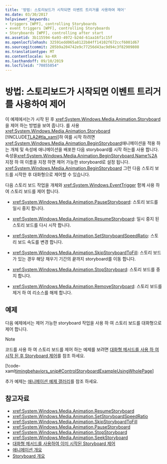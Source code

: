 ```yaml
---
title: '방법: 스토리보드가 시작되면 이벤트 트리거를 사용하여 제어'
ms.date: 03/30/2017
helpviewer_keywords:
- triggers [WPF], controlling Storyboards
- event triggers [WPF], controlling Storyboards
- Storyboards [WPF], controlling after start
ms.assetid: 3b115594-6a93-4972-b24d-61aa16f1c15f
ms.openlocfilehash: 32591edd065a8122b84ff14102f672ccf6001d67
ms.sourcegitcommit: 205b9a204742e9c77256d43ac9d94c3f82909808
ms.translationtype: MT
ms.contentlocale: ko-KR
ms.lasthandoff: 09/10/2019
ms.locfileid: "70855854"
---
```

# <a name="how-to-use-event-triggers-to-control-a-storyboard-after-it-starts"></a>방법: 스토리보드가 시작되면 이벤트 트리거를 사용하여 제어

이 예제에서는가 시작 된 후 <xref:System.Windows.Media.Animation.Storyboard> 을 제어 하는 방법을 보여 줍니다. 를 사용 <xref:System.Windows.Media.Animation.Storyboard> [!INCLUDE[TLA2#tla_xaml](../../../../includes/tla2sharptla-xaml-md.md)]하 여를 시작 하려면 <xref:System.Windows.Media.Animation.BeginStoryboard>애니메이션을 적용 하는 개체 및 속성에 애니메이션을 배포한 다음 storyboard를 시작 하는를 사용 합니다. 속성을<xref:System.Windows.Media.Animation.BeginStoryboard.Name%2A> 지정 하 여 이름을 지정 하면 제어 가능한 storyboard로 설정 됩니다. <xref:System.Windows.Media.Animation.BeginStoryboard> 그런 다음 스토리 보드를 시작한 후 대화형으로 제어할 수 있습니다.

다음 스토리 보드 작업을 개체와 <xref:System.Windows.EventTrigger> 함께 사용 하 여 스토리 보드를 제어 합니다.

- <xref:System.Windows.Media.Animation.PauseStoryboard>: 스토리 보드를 일시 중지 합니다.

- <xref:System.Windows.Media.Animation.ResumeStoryboard>: 일시 중지 된 스토리 보드를 다시 시작 합니다.

- <xref:System.Windows.Media.Animation.SetStoryboardSpeedRatio>: 스토리 보드 속도를 변경 합니다.

- <xref:System.Windows.Media.Animation.SkipStoryboardToFill>: 스토리 보드가 있는 경우 해당 채우기 기간의 끝까지 storyboard를 이동 합니다.

- <xref:System.Windows.Media.Animation.StopStoryboard>: 스토리 보드를 중지 합니다.

- <xref:System.Windows.Media.Animation.RemoveStoryboard>: 스토리 보드를 제거 하 여 리소스를 해제 합니다.

## <a name="example"></a>예제

다음 예제에서는 제어 가능한 storyboard 작업을 사용 하 여 스토리 보드를 대화형으로 제어 합니다.

> [!NOTE]
> 코드를 사용 하 여 스토리 보드를 제어 하는 예제를 보려면 [대화형 메서드를 사용 하 여 시작 된 후 Storyboard 제어](how-to-control-a-storyboard-after-it-starts.md)를 참조 하세요.

[!code-xaml[timingbehaviors_snip#ControlStoryboardExampleUsingWholePage](~/samples/snippets/csharp/VS_Snippets_Wpf/timingbehaviors_snip/CSharp/ControlStoryboardExample.xaml#controlstoryboardexampleusingwholepage)]

추가 예제는 [애니메이션 예제 갤러리](https://go.microsoft.com/fwlink/?LinkID=159969)를 참조 하세요.

## <a name="see-also"></a>참고자료

- <xref:System.Windows.Media.Animation.ResumeStoryboard>
- <xref:System.Windows.Media.Animation.SetStoryboardSpeedRatio>
- <xref:System.Windows.Media.Animation.SkipStoryboardToFill>
- <xref:System.Windows.Media.Animation.PauseStoryboard>
- <xref:System.Windows.Media.Animation.StopStoryboard>
- <xref:System.Windows.Media.Animation.SeekStoryboard>
- [대화형 메서드를 사용하여 이미 시작된 Storyboard 제어](how-to-control-a-storyboard-after-it-starts.md)
- [애니메이션 개요](animation-overview.md)
- [Storyboard 개요](storyboards-overview.md)
